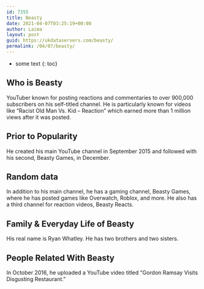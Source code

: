 ```yaml
---
id: 7355
title: Beasty
date: 2021-04-07T03:25:19+00:00
author: Laima
layout: post
guid: https://ukdataservers.com/beasty/
permalink: /04/07/beasty/
---
```


* some text
{: toc}


## Who is Beasty
                  
                  
                  
YouTuber known for posting reactions and commentaries to over 900,000 subscribers on his self-titled channel. He is particularly known for videos like &#8220;Racist Old Man Vs. Kid &#8211; Reaction&#8221; which earned more than 1 million views after it was posted. 
                  
              
            
              
            
                
                
                
## Prior to Popularity
                  
                  
                  
He created his main YouTube channel in September 2015 and followed with his second, Beasty Games, in December. 
                  
              
            
              
            
                
                
                
## Random data
                  
                  
                  
In addition to his main channel, he has a gaming channel, Beasty Games, where he has posted games like Overwatch, Roblox, and more. He also has a third channel for reaction videos, Beasty Reacts. 
                  
              
            
              
            
                
                
                
## Family & Everyday Life of Beasty
                  
                  
                  
His real name is Ryan Whatley. He has two brothers and two sisters.
                  
              
            
              
            
                
                
                
## People Related With Beasty
                  
                  
                  
In October 2016, he uploaded a YouTube video titled &#8220;Gordon Ramsay Visits Disgusting Restaurant.&#8221;
                  
              
            
              
            
                
              
            
              
              
            
            
              
            
          
          
          